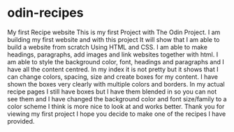 # odin-recipes
My first Recipe website
This is my first Project with The Odin Project. I am building my first website and with this project It will show that I am able to build a website from scratch Using HTML and CSS.
I am able to make headings, paragraphs, add images and link websites together with html.
I am able to style the background color, font, headings and paragraphs and I have all the content centred.
In my index it is not pretty but it shows that I can change colors, spacing, size and create boxes for my content. I have shown the boxes very clearly with multiple colors and borders.
In my actual recipe pages I still have boxes but I have them blended in so you can not see them and I have changed the background color and font size/family to a color scheme I think is more nice to look at and works better.
Thank you for viewing my first project I hope you decide to make one of the recipes I have provided.